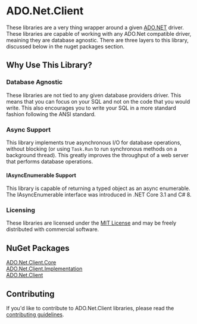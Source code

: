 # ADO.Net.Client
These libraries are a very thing wrapper around a given [ADO.NET](https://msdn.microsoft.com/en-us/library/e80y5yhx.aspx) driver.
These libraries are capable of working with any ADO.Net compatible driver, meaining they are database agnostic.  There are three layers to this library, discussed below in the nuget packages section. 

## Why Use This Library?


### Database Agnostic

These libraries are not tied to any given database providers driver.  This means that you can focus on 
your SQL and not on the code that you would write.  This also encourages you to write your SQL
in a more standard fashion following the ANSI standard.

### Async Support

This library implements true asynchronous I/O for database operations, without blocking
(or using `Task.Run` to run synchronous methods on a background thread). This greatly
improves the throughput of a web server that performs database operations.

#### IAsyncEnumerable Support

This library is capable of returning a typed object as an async enumerable.  The IAsyncEnumerable interface was introduced
in .NET Core 3.1 and C# 8.

### Licensing

These libraries are licensed under the [MIT License](LICENSE) and may be freely distributed with commercial software.

## NuGet Packages

[ADO.Net.Client.Core](https://www.nuget.org/packages/ADO.Net.Client.Core/)  
[ADO.Net.Client.Implementation](https://www.nuget.org/packages/ADO.Net.Client.Implementation/)  
[ADO.Net.Client](https://www.nuget.org/packages/ADO.Net.Client/)

## Contributing

If you'd like to contribute to ADO.Net.Client libraries, please read the [contributing guidelines](CONTRIBUTING).